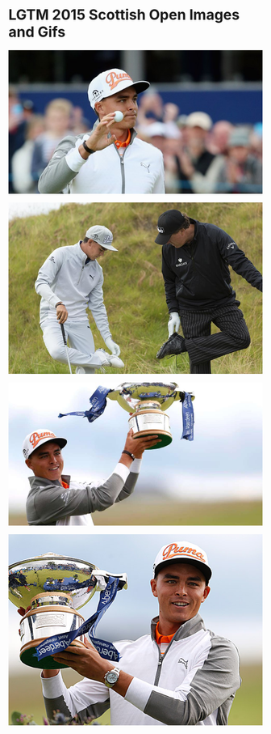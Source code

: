 # LGTM 2015 Scottish Open Images and Gifs

![](rickie_ball.jpg)

![](rickie_phil.jpg)

![](rickie_trophy_1.jpg)

![](rickie_trophy_2.jpg)

